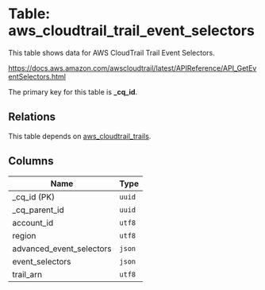 # Table: aws_cloudtrail_trail_event_selectors

This table shows data for AWS CloudTrail Trail Event Selectors.

https://docs.aws.amazon.com/awscloudtrail/latest/APIReference/API_GetEventSelectors.html

The primary key for this table is **_cq_id**.

## Relations

This table depends on [aws_cloudtrail_trails](aws_cloudtrail_trails.md).

## Columns

| Name          | Type          |
| ------------- | ------------- |
|_cq_id (PK)|`uuid`|
|_cq_parent_id|`uuid`|
|account_id|`utf8`|
|region|`utf8`|
|advanced_event_selectors|`json`|
|event_selectors|`json`|
|trail_arn|`utf8`|